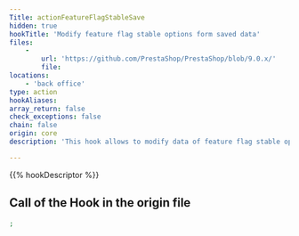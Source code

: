 ```yaml
---
Title: actionFeatureFlagStableSave
hidden: true
hookTitle: 'Modify feature flag stable options form saved data'
files:
    -
        url: 'https://github.com/PrestaShop/PrestaShop/blob/9.0.x/'
        file: 
locations:
    - 'back office'
type: action
hookAliases: 
array_return: false
check_exceptions: false
chain: false
origin: core
description: 'This hook allows to modify data of feature flag stable options form after it was saved'

---
```


{{% hookDescriptor %}}

## Call of the Hook in the origin file

```php
;
```
